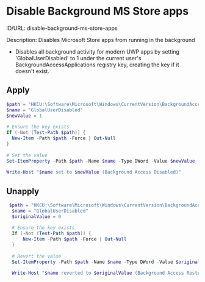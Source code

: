 # Disable Background MS Store apps
ID/URL: disable-background-ms-store-apps

Description: Disables Microsoft Store apps from running in the background

- Disables all background activity for modern UWP apps by setting 'GlobalUserDisabled' to 1 under the current user's BackgroundAccessApplications registry key, creating the key if it doesn't exist.



## Apply
```powershell
$path = "HKCU:\Software\Microsoft\Windows\CurrentVersion\BackgroundAccessApplications"
$name = "GlobalUserDisabled"
$newValue = 1
  
# Ensure the key exists
If (-Not (Test-Path $path)) {
  New-Item -Path $path -Force | Out-Null
}
  
# Set the value
Set-ItemProperty -Path $path -Name $name -Type DWord -Value $newValue
  
Write-Host "$name set to $newValue (Background Access Disabled)"
```

## Unapply
```powershell
 $path = "HKCU:\Software\Microsoft\Windows\CurrentVersion\BackgroundAccessApplications"
  $name = "GlobalUserDisabled"
  $originalValue = 0
  
  # Ensure the key exists
  If (-Not (Test-Path $path)) {
      New-Item -Path $path -Force | Out-Null
  }
  
  # Revert the value
  Set-ItemProperty -Path $path -Name $name -Type DWord -Value $originalValue
  
  Write-Host "$name reverted to $originalValue (Background Access Restored)" -ForegroundColor Yellow
```
